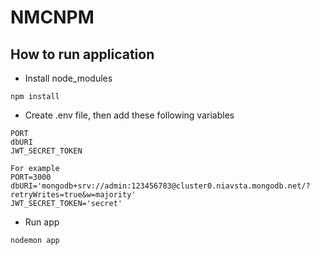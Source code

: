 # NMCNPM

## How to run application

* Install node_modules
```
npm install
```

* Create .env file, then add these following variables
```
PORT
dbURI
JWT_SECRET_TOKEN

For example
PORT=3000
dbURI='mongodb+srv://admin:123456783@cluster0.niavsta.mongodb.net/?retryWrites=true&w=majority'
JWT_SECRET_TOKEN='secret'
```

* Run app
```
nodemon app
```
